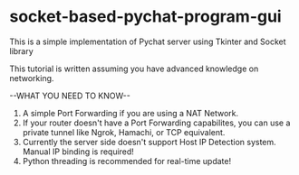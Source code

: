 # socket-based-pychat-program-gui
This is a simple implementation of Pychat server using Tkinter and Socket library

This tutorial is written assuming you have advanced knowledge on networking.

--WHAT YOU NEED TO KNOW--
1. A simple Port Forwarding if you are using a NAT Network.
2. If your router doesn't have a Port Forwarding capabilites, you can use a private tunnel like Ngrok, Hamachi, or TCP equivalent.
3. Currently the server side doesn't support Host IP Detection system. Manual IP binding is required!
4. Python threading is recommended for real-time update!

